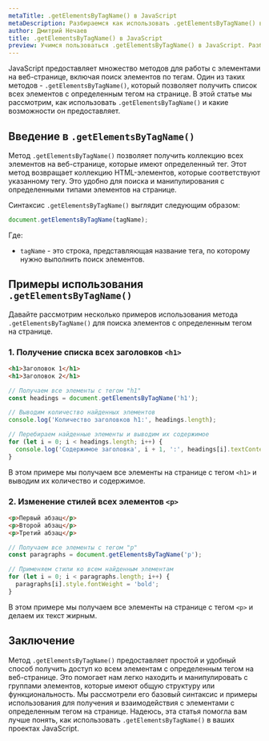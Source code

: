 ```yaml
---
metaTitle: .getElementsByTagName() в JavaScript
metaDescription: Разбираемся как использовать .getElementsByTagName() в JavaScript
author: Дмитрий Нечаев
title: .getElementsByTagName() в JavaScript
preview: Учимся пользоваться .getElementsByTagName() в JavaScript. Разбираем примеры использования
---
```


JavaScript предоставляет множество методов для работы с элементами на веб-странице, включая поиск элементов по тегам. Один из таких методов - `.getElementsByTagName()`, который позволяет получить список всех элементов с определенным тегом на странице. В этой статье мы рассмотрим, как использовать `.getElementsByTagName()` и какие возможности он предоставляет.

## Введение в `.getElementsByTagName()`

Метод `.getElementsByTagName()` позволяет получить коллекцию всех элементов на веб-странице, которые имеют определенный тег. Этот метод возвращает коллекцию HTML-элементов, которые соответствуют указанному тегу. Это удобно для поиска и манипулирования с определенными типами элементов на странице.

Синтаксис `.getElementsByTagName()` выглядит следующим образом:

```jsx
document.getElementsByTagName(tagName);

```

Где:

- `tagName` - это строка, представляющая название тега, по которому нужно выполнить поиск элементов.

## Примеры использования `.getElementsByTagName()`

Давайте рассмотрим несколько примеров использования метода `.getElementsByTagName()` для поиска элементов с определенным тегом на странице.

### 1. Получение списка всех заголовков `<h1>`

```html
<h1>Заголовок 1</h1>
<h1>Заголовок 2</h1>

```

```jsx
// Получаем все элементы с тегом "h1"
const headings = document.getElementsByTagName('h1');

// Выводим количество найденных элементов
console.log('Количество заголовков h1:', headings.length);

// Перебираем найденные элементы и выводим их содержимое
for (let i = 0; i < headings.length; i++) {
  console.log('Содержимое заголовка', i + 1, ':', headings[i].textContent);
}

```

В этом примере мы получаем все элементы на странице с тегом `<h1>` и выводим их количество и содержимое.

### 2. Изменение стилей всех элементов `<p>`

```html
<p>Первый абзац</p>
<p>Второй абзац</p>
<p>Третий абзац</p>

```

```jsx
// Получаем все элементы с тегом "p"
const paragraphs = document.getElementsByTagName('p');

// Применяем стили ко всем найденным элементам
for (let i = 0; i < paragraphs.length; i++) {
  paragraphs[i].style.fontWeight = 'bold';
}

```

В этом примере мы получаем все элементы на странице с тегом `<p>` и делаем их текст жирным.

## Заключение

Метод `.getElementsByTagName()` предоставляет простой и удобный способ получить доступ ко всем элементам с определенным тегом на веб-странице. Это помогает нам легко находить и манипулировать с группами элементов, которые имеют общую структуру или функциональность. Мы рассмотрели его базовый синтаксис и примеры использования для получения и взаимодействия с элементами с определенным тегом на странице. Надеюсь, эта статья помогла вам лучше понять, как использовать `.getElementsByTagName()` в ваших проектах JavaScript.